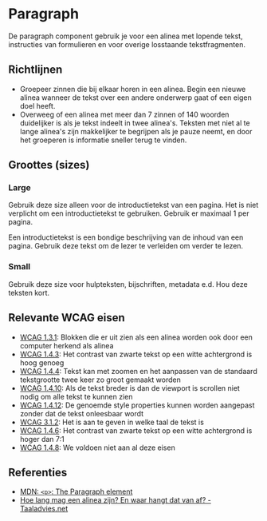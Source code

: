 # Paragraph

De paragraph component gebruik je voor een alinea met lopende tekst, instructies van formulieren en voor overige losstaande tekstfragmenten.

## Richtlijnen

- Groepeer zinnen die bij elkaar horen in een alinea. Begin een nieuwe alinea wanneer de tekst over een andere onderwerp gaat of een eigen doel heeft.
- Overweeg of een alinea met meer dan 7 zinnen of 140 woorden duidelijker is als je tekst indeelt in twee alinea's. Teksten met niet al te lange alinea's zijn makkelijker te begrijpen als je pauze neemt, en door het groeperen is informatie sneller terug te vinden.

## Groottes (sizes)

### Large

Gebruik deze size alleen voor de introductietekst van een pagina. Het is niet verplicht om een introductietekst te gebruiken. Gebruik er maximaal 1 per pagina.

Een introductietekst is een bondige beschrijving van de inhoud van een pagina. Gebruik deze tekst om de lezer te verleiden om verder te lezen.

### Small

Gebruik deze size voor hulpteksten, bijschriften, metadata e.d. Hou deze teksten kort.

## Relevante WCAG eisen

- [WCAG 1.3.1](https://www.w3.org/TR/WCAG21/#info-and-relationships): Blokken die er uit zien als een alinea worden ook door een computer herkend als alinea
- [WCAG 1.4.3](https://www.w3.org/TR/WCAG21/#contrast-minimum): Het contrast van zwarte tekst op een witte achtergrond is hoog genoeg
- [WCAG 1.4.4](https://www.w3.org/TR/WCAG21/#resize-text): Tekst kan met zoomen en het aanpassen van de standaard tekstgrootte twee keer zo groot gemaakt worden
- [WCAG 1.4.10](https://www.w3.org/TR/WCAG21/#reflow): Als de tekst breder is dan de viewport is scrollen niet nodig om alle tekst te kunnen zien
- [WCAG 1.4.12](https://www.w3.org/TR/WCAG21/#text-spacing): De genoemde style properties kunnen worden aangepast zonder dat de tekst onleesbaar wordt
- [WCAG 3.1.2](https://www.w3.org/TR/WCAG21/#language-of-parts): Het is aan te geven in welke taal de tekst is
- [WCAG 1.4.6](https://www.w3.org/TR/WCAG21/#contrast-enhanced): Het contrast van zwarte tekst op een witte achtergrond is hoger dan 7:1
- [WCAG 1.4.8](https://www.w3.org/TR/WCAG21/#visual-presentation): We voldoen niet aan al deze eisen

## Referenties

- [MDN: `<p>`: The Paragraph element](https://developer.mozilla.org/en-US/docs/Web/HTML/Element/p)
- [Hoe lang mag een alinea zijn? En waar hangt dat van af? - Taaladvies.net](https://taaladvies.net/lengte-van-alineas/)

